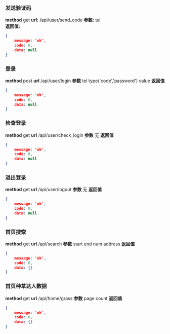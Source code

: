 

### 发送验证码
**method**  get
**url:** /api/user/send_code
**参数:** tel  
**返回值:**
```json
{
    message: 'ok',
    code: 0,
    data: null
}
```



### 登录
**method**  post
**url** /api/user/login
**参数** tel   type('code','password')  value
**返回值**
```json
{
    message: 'ok',
    code: 0,
    data: null
}
```

### 检查登录
**method** get
**url** /api/user/check_login
**参数** 无
**返回值** 
```json
{
    message: 'ok',
    code: 0,
    data: null
}
```
### 退出登录
**method** get
**url** /api/user/logout
**参数** 无
**返回值** 
```json
{
    message: 'ok',
    code: 0,
    data: null
}
```
### 首页搜索
**method** get
**url** /api/search
**参数** start end num  address
**返回值** 
```json
{
    message: 'ok',
    code: 0,
    data: {}
}
```

### 首页种草达人数据
**method** get
**url** /api/home/grass
**参数** page count
**返回值** 
```json
{
    message: 'ok',
    code: 0,
    data: {}
}
```
